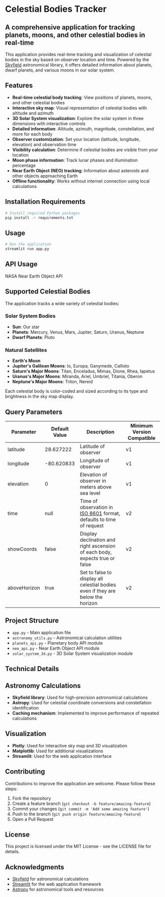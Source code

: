 # Celestial Bodies Tracker

## A comprehensive application for tracking planets, moons, and other celestial bodies in real-time

This application provides real-time tracking and visualization of celestial bodies in the sky based on observer location and time. Powered by the [Skyfield](https://rhodesmill.org/skyfield/) astronomical library, it offers detailed information about planets, dwarf planets, and various moons in our solar system.

## Features

- **Real-time celestial body tracking**: View positions of planets, moons, and other celestial bodies
- **Interactive sky map**: Visual representation of celestial bodies with altitude and azimuth
- **3D Solar System visualization**: Explore the solar system in three dimensions with interactive controls
- **Detailed information**: Altitude, azimuth, magnitude, constellation, and more for each body
- **Observer customization**: Set your location (latitude, longitude, elevation) and observation time
- **Visibility calculation**: Determine if celestial bodies are visible from your location
- **Moon phase information**: Track lunar phases and illumination percentage
- **Near Earth Object (NEO) tracking**: Information about asteroids and other objects approaching Earth
- **Offline functionality**: Works without internet connection using local calculations

## Installation Requirements

```bash
# Install required Python packages
pip install -r requirements.txt
```

## Usage

```bash
# Run the application
streamlit run app.py
```

## API Usage

NASA Near Earth Object API


## Supported Celestial Bodies

The application tracks a wide variety of celestial bodies:

### Solar System Bodies
- **Sun**: Our star
- **Planets**: Mercury, Venus, Mars, Jupiter, Saturn, Uranus, Neptune
- **Dwarf Planets**: Pluto

### Natural Satellites
- **Earth's Moon**
- **Jupiter's Galilean Moons**: Io, Europa, Ganymede, Callisto
- **Saturn's Major Moons**: Titan, Enceladus, Mimas, Dione, Rhea, Iapetus
- **Uranus's Major Moons**: Miranda, Ariel, Umbriel, Titania, Oberon
- **Neptune's Major Moons**: Triton, Nereid

Each celestial body is color-coded and sized according to its type and brightness in the sky map display.

## Query Parameters

| Parameter | Default Value | Description | Minimum Version Compatible |
| --------- | ------------- | ----------- | -------------------------- |
| latitude | 28.627222 | Latitude of observer | v1 |
| longitude | -80.620833 | Longitude of observer | v1 |
| elevation | 0 | Elevation of observer in meters above sea level | v1 |
| time | null | Time of observation in [ISO 8601](https://en.wikipedia.org/wiki/ISO_8601) format, defaults to time of request | v2 |
| showCoords | false | Display declination and right ascension of each body, expects true or false | v2 |
| aboveHorizon | true | Set to false to display all celestial bodies even if they are below the horizon | v2 |

## Project Structure

- `app.py` - Main application file
- `astronomy_utils.py` - Astronomical calculation utilities
- `planets_api.py` - Planetary body API module
- `neo_api.py` - Near Earth Object API module
- `solar_system_3d.py` - 3D Solar System visualization module

## Technical Details

## Astronomy Calculations
- **Skyfield library**: Used for high-precision astronomical calculations
- **Astropy**: Used for celestial coordinate conversions and constellation identification
- **Caching mechanism**: Implemented to improve performance of repeated calculations

## Visualization
- **Plotly**: Used for interactive sky map and 3D visualization
- **Matplotlib**: Used for additional visualizations
- **Streamlit**: Used for the web application interface

## Contributing

Contributions to improve the application are welcome. Please follow these steps:

1. Fork the repository
2. Create a feature branch (`git checkout -b feature/amazing-feature`)
3. Commit your changes (`git commit -m 'Add some amazing feature'`)
4. Push to the branch (`git push origin feature/amazing-feature`)
5. Open a Pull Request

## License

This project is licensed under the MIT License - see the LICENSE file for details.

## Acknowledgments

- [Skyfield](https://rhodesmill.org/skyfield/) for astronomical calculations
- [Streamlit](https://streamlit.io/) for the web application framework
- [Astropy](https://www.astropy.org/) for astronomical tools and resources
